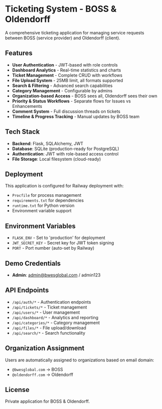 # Ticketing System - BOSS & Oldendorff

A comprehensive ticketing application for managing service requests between BOSS (service provider) and Oldendorff (client).

## Features

- **User Authentication** - JWT-based with role controls
- **Dashboard Analytics** - Real-time statistics and charts
- **Ticket Management** - Complete CRUD with workflows
- **File Upload System** - 25MB limit, all formats supported
- **Search & Filtering** - Advanced search capabilities
- **Category Management** - Configurable by admins
- **Organization-based Access** - BOSS sees all, Oldendorff sees their own
- **Priority & Status Workflows** - Separate flows for Issues vs Enhancements
- **Comment System** - Full discussion threads on tickets
- **Timeline & Progress Tracking** - Manual updates by BOSS team

## Tech Stack

- **Backend**: Flask, SQLAlchemy, JWT
- **Database**: SQLite (production-ready for PostgreSQL)
- **Authentication**: JWT with role-based access control
- **File Storage**: Local filesystem (cloud-ready)

## Deployment

This application is configured for Railway deployment with:
- `Procfile` for process management
- `requirements.txt` for dependencies
- `runtime.txt` for Python version
- Environment variable support

## Environment Variables

- `FLASK_ENV` - Set to 'production' for deployment
- `JWT_SECRET_KEY` - Secret key for JWT token signing
- `PORT` - Port number (auto-set by Railway)

## Demo Credentials

- **Admin**: admin@bwesglobal.com / admin123

## API Endpoints

- `/api/auth/*` - Authentication endpoints
- `/api/tickets/*` - Ticket management
- `/api/users/*` - User management
- `/api/dashboard/*` - Analytics and reporting
- `/api/categories/*` - Category management
- `/api/files/*` - File upload/download
- `/api/search/*` - Search functionality

## Organization Assignment

Users are automatically assigned to organizations based on email domain:
- `@bwesglobal.com` → BOSS
- `@oldendorff.com` → Oldendorff

## License

Private application for BOSS & Oldendorff.

